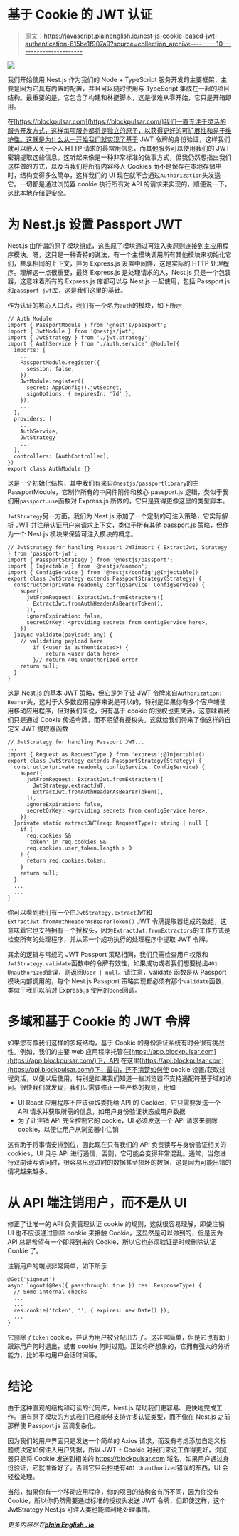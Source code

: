 # 基于 Cookie 的 JWT 认证

> 原文：<https://javascript.plainenglish.io/nest-js-cookie-based-jwt-authentication-615be1f907a9?source=collection_archive---------10----------------------->

![](img/07d7f25f8be8b4f4d98980f3d1397eae.png)

我们开始使用 Nest.js 作为我们的 Node + TypeScript 服务开发的主要框架，主要是因为它具有内置的配置，并且可以随时使用与 TypeScript 集成在一起的项目结构。最重要的是，它包含了构建和林挺脚本，这是很难从零开始，它只是开箱即用。

在[https://blockpulsar.com](https://blockpulsar.com/)我们一直专注于灵活的服务开发方式，这样每项服务都将是独立的原子，以获得更好的可扩展性和易于维护性。这就是为什么从一开始我们就实现了基于 JWT 令牌的身份验证，这样我们就可以嵌入关于个人 HTTP 请求的最常用信息，而其他服务可以使用我们的 JWT 密钥提取这些信息。这听起来像是一种非常标准的做事方式，但我仍然想指出我们这样做的方式，以及当我们将所有内容移入 Cookies 而不是保存在本地存储中时，结构变得多么简单，这样我们的 UI 现在就不会通过`Authorization`头发送它。一切都是通过浏览器 cookie 执行所有对 API 的请求来实现的，顺便说一下，这比本地存储更安全。

# 为 Nest.js 设置 Passport JWT

Nest.js 由所谓的原子模块组成，这些原子模块通过可注入类原则连接到主应用程序模块。嗯，这只是一种奇特的说法，有一个主模块调用所有其他模块来初始化它们，共享相同的上下文，并为 Express.js 设置中间件，这是实际的 HTTP 处理程序。理解这一点很重要，最终 Express.js 是处理请求的人，Nest.js 只是一个包装器，这意味着所有的 Express.js 库都可以与 Nest.js 一起使用，包括 Passport.js 和`passport-jwt`库，这是我们这里的基础。

作为认证的核心入口点，我们有一个名为`auth`的模块，如下所示

```
// Auth Module
import { PassportModule } from '@nestjs/passport';
import { JwtModule } from '@nestjs/jwt';
import { JwtStrategy } from './jwt.strategy';
import { AuthService } from './auth.service';@Module({
  imports: [
    ...
    PassportModule.register({
      session: false,
    }),
    JwtModule.register({
      secret: AppConfig().jwtSecret,
      signOptions: { expiresIn: '7d' },
    }),
    ...
  ],
  providers: [
    ...
    AuthService,
    JwtStrategy
    ...
  ],
  controllers: [AuthController],
})
export class AuthModule {}
```

这是一个初始化结构，其中我们有来自`@nestjs/passportlibrary`的主 PassportModule，它制作所有的中间件附件和核心 passport.js 逻辑，类似于我们用`passport.use`函数对 Express.js 所做的，它只是变得更像这里的类型脚本。

`JwtStrategy`另一方面，我们为 Nest.js 添加了一个定制的可注入策略，它实际解析 JWT 并注册认证用户来请求上下文，类似于所有其他 passport.js 策略，但作为一个 Nest.js 模块来保留可注入模块的概念。

```
// JwtStrategy for handling Passport JWTimport { ExtractJwt, Strategy } from 'passport-jwt';
import { PassportStrategy } from '@nestjs/passport';
import { Injectable } from '@nestjs/common';
import { ConfigService } from '@nestjs/config';@Injectable()
export class JwtStrategy extends PassportStrategy(Strategy) {
  constructor(private readonly configService: ConfigService) {
    super({
      jwtFromRequest: ExtractJwt.fromExtractors([
        ExtractJwt.fromAuthHeaderAsBearerToken(),
      ]),
      ignoreExpiration: false,
      secretOrKey: <providing secrets from configService here>,
    });
  }async validate(payload: any) {
    // validating payload here
		if (<user is authenticated>) {
			return <user data here>
		}// return 401 Unauthorized error
    return null;
  }
}
```

这是 Nest.js 的基本 JWT 策略，但它是为了让 JWT 令牌来自`Authorization: Bearer`头，这对于大多数应用程序来说是可以的，特别是如果你有多个客户端使用移动应用程序，但对我们来说，拥有基于 cookie 的授权也更灵活，这意味着我们只是通过 Cookie 传递令牌，而不期望有授权头。这就给我们带来了像这样的自定义 JWT 提取器函数

```
// JwtStrategy for handling Passport JWT...
...
import { Request as RequestType } from 'express';@Injectable()
export class JwtStrategy extends PassportStrategy(Strategy) {
  constructor(private readonly configService: ConfigService) {
    super({
      jwtFromRequest: ExtractJwt.fromExtractors([
        JwtStrategy.extractJWT,
        ExtractJwt.fromAuthHeaderAsBearerToken(),
      ]),
      ignoreExpiration: false,
      secretOrKey: <providing secrets from configService here>,
    });
  }private static extractJWT(req: RequestType): string | null {
    if (
      req.cookies &&
      'token' in req.cookies &&
      req.cookies.user_token.length > 0
    ) {
      return req.cookies.token;
    }
    return null;
  }
  ...
  ...
}
```

你可以看到我们有一个由`JwtStrategy.extractJWT`和`ExtractJwt.fromAuthHeaderAsBearerToken()` JWT 令牌提取器组成的数组，这意味着它也支持拥有一个授权头，因为`ExtractJwt.fromExtractors`的工作方式是检查所有的处理程序，并从第一个成功执行的处理程序中提取 JWT 令牌。

其余的逻辑与常规的 JWT Passport 策略相同，我们只需检查用户权限和`JwtStrategy.validate`函数中的令牌有效性，如果成功或者我们想要抛出`401 Unauthorized`错误，则返回`User | null`。请注意，validate 函数是从 Passport 模块内部调用的，每个 Nest.js Passport 策略实现都必须有那个`validate`函数，类似于我们以前对 Express.js 使用的`done`回调。

# 多域和基于 Cookie 的 JWT 令牌

如果您有像我们这样的多域结构，基于 Cookie 的身份验证系统有时会很有挑战性。例如，我们的主要 web 应用程序托管在[https://app.blockpulsar.com](https://app.blockpulsar.com/)下，API 在这里[https://api.blockpulsar.com](https://api.blockpulsar.com/)下，最初，还不清楚如何使 cookie 设置/获取过程灵活，以便以后使用，特别是如果我们知道一些浏览器不支持通配符基于域的访问。很快我们就发现，我们只需要修正一些严格的规则，比如

*   UI React 应用程序不应该读取委托给 API 的 Cookies，它只需要发送一个 API 请求并获取所需的信息，如用户身份验证状态或用户数据
*   为了让注销 API 完全控制它的 cookie，UI 必须发送一个 API 请求来删除 cookie，以便让用户从浏览器中注销

这有助于将事情安排到位，因此现在只有我们的 API 负责读写与身份验证相关的 cookies，UI 只与 API 进行通信，否则，它可能会变得非常混乱。通常，当您进行双向读写访问时，很容易出现过时的数据甚至损坏的数据，这是因为可能出错的情况越来越多。

# 从 API 端注销用户，而不是从 UI

修正了让唯一的 API 负责管理认证 cookie 的规则，这就很容易理解，即使注销 UI 也不应该通过删除 cookie 来接触 Cookie，这显然是可以做到的，但是因为 API 总是希望有一个即将到来的 Cookie，所以它也必须验证是时候删除认证 Cookie 了。

注销用户的端点非常简单，如下所示

```
@Get('signout')
async logout(@Res({ passthrough: true }) res: ResponseType) {
  // Some internal checks
  ...
  ...
  res.cookie('token', '', { expires: new Date() });
  ...
}
```

它删除了`token` cookie，并认为用户被分配出去了。这非常简单，但是它也有助于跟踪用户何时退出，或者 cookie 何时过期。正如你所想象的，它拥有强大的分析能力，比如平均用户会话时间等。

# 结论

由于这种直观的结构和可读的代码库，Nest.js 帮助我们更容易、更快地完成工作。拥有原子模块的方式我们已经能够支持许多认证类型，而不像在 Nest.js 之前那样使 Passport.js 回调复杂化。

因为我们的用户界面只是发送一个简单的 Axios 请求，而没有考虑添加自定义标题或决定如何注入用户凭据，所以 JWT + Cookie 对我们来说工作得更好，浏览器只是将 Cookie 发送到相关的 https://blockpulsar.com 域名，如果用户通过身份验证，它就准备好了。否则它只会拒绝有`401 Unauthorized`错误的东西，UI 会轻松处理。

当然，如果你有一个移动应用程序，你的项目的结构会有所不同，因为你没有 Cookie，所以你仍然需要通过标准的授权头发送 JWT 令牌，但即使这样，这个 JwtStrategy Nest.js 可注入类也能顺利地处理事情。

*更多内容尽在*[***plain English . io***](http://plainenglish.io/)